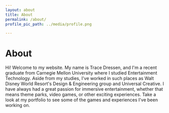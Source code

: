 ```yaml
---
layout: about
title: About
permalink: /about/
profile_pic_path: ../media/profile.png

---
```


# About

Hi! Welcome to my website. My name is Trace Dressen, and I'm a recent graduate from Carnegie Mellon University where I studied Entertainment Technology. Aside from my studies, I've worked in such places as Walt Disney World Resort's Design & Engineering group and Universal Creative. I have always had a great passion for immersive entertainment, whether that means theme parks, video games, or other exciting experiences. Take a look at my portfolio to see some of the games and experiences I've been working on.